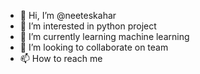 - 👋 Hi, I’m @neeteskahar
- 👀 I’m interested in python project
- 🌱 I’m currently learning machine learning
- 💞️ I’m looking to collaborate on team
- 📫 How to reach me 

<!---
neeteskahar/neeteskahar is a ✨ special ✨ repository because its `README.md` (this file) appears on your GitHub profile.
You can click the Preview link to take a look at your changes.
--->

